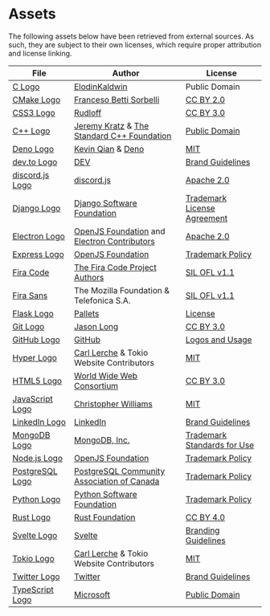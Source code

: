 # Assets

The following assets below have been retrieved from external sources. As such, they are subject to their own licenses, which require proper attribution and license linking.

File | Author | License
---- | ------ | -------
[C Logo](icons/lang/c.svg) | [ElodinKaldwin](https://commons.wikimedia.org/wiki/File:C_Programming_Language.svg) | Public Domain
[CMake Logo](icons/tech/cmake.svg) | [Franceso Betti Sorbelli](https://commons.wikimedia.org/wiki/File:Cmake.svg) | [CC BY 2.0]
[CSS3 Logo](icons/lang/css.svg) | [Rudloff](https://commons.wikimedia.org/wiki/File:CSS3_logo_and_wordmark.svg) | [CC BY 3.0]
[C++ Logo](icons/lang/cpp.svg) | [Jeremy Kratz](https://jeremykratz.com/) & [The Standard C++ Foundation](https://isocpp.org/home/terms-of-use) | [Public Domain](https://isocpp.org/home/terms-of-use)
[Deno Logo](icons/tech/deno.svg) | [Kevin Qian](https://ksm.sh/) & [Deno](https://deno.com/) | [MIT](https://github.com/denoland/dotland/blob/925ae4fd931935f8ea479a61b8bfaa97584c1feb/LICENSE)
[dev.to Logo](icons/social/dev.svg) | [DEV](https://dev.to/) | [Brand Guidelines](https://dev.to/brand)
[discord.js Logo](icons/lib/discord.js.svg) | [discord.js](https://discord.js.org/) | [Apache 2.0](https://github.com/discordjs/discord.js/blob/6aba9e99eb92429ed84a010a2051e658d0c641c4/packages/discord.js/LICENSE)
[Django Logo](icons/lib/django.svg) | [Django Software Foundation](https://www.djangoproject.com/foundation/) | [Trademark License Agreement](https://www.djangoproject.com/trademarks/)
[Electron Logo](icons/lib/electron.svg) | [OpenJS Foundation] and [Electron Contributors](https://www.electronjs.org/) | [Apache 2.0](https://github.com/electron/website/blob/fd468b519b67488a872060ff7c0b037f73e16de4/LICENSE)
[Express Logo](icons/lib/express.svg) | [OpenJS Foundation] | [Trademark Policy][OpenJS Foundation Trademark Policy]
[Fira Code](fonts/Fira-Code/) | [The Fira Code Project Authors](https://github.com/tonsky/FiraCode) | [SIL OFL v1.1](./src/fonts/Fira-Code/OFL.txt)
[Fira Sans](fonts/Fira-Sans/) | The Mozilla Foundation & Telefonica S.A. | [SIL OFL v1.1](./src/fonts/Fira-Sans/OFL.txt)
[Flask Logo](icons/lib/flask.svg) | [Pallets](https://palletsprojects.com/p/flask/) | [License](https://github.com/pallets/flask/blob/7ed89d3f9d2207c9a607f5dcdce106c0278e1332/artwork/LICENSE.rst)
[Git Logo](icons/tech/git.svg) | [Jason Long](https://jasonlong.me/) | [CC BY 3.0]
[GitHub Logo](icons/social/github.svg) | [GitHub](https://github.com) | [Logos and Usage](https://github.com/logos)
[Hyper Logo](icons/lib/hyper.svg) | [Carl Lerche] & Tokio Website Contributors | [MIT][MIT Tokio]
[HTML5 Logo](icons/lang/html.svg) | [World Wide Web Consortium](https://www.w3.org/) | [CC BY 3.0]
[JavaScript Logo](icons/lang/js.svg) | [Christopher Williams](https://www.voodootikigod.com/) | [MIT](https://github.com/voodootikigod/logo.js/blob/1544bdeed6d618a6cfe4f0650d04ab8d9cfa76d9/LICENSE)
[LinkedIn Logo](icons/social/linkedin.svg) | [LinkedIn](https://www.linkedin.com/) | [Brand Guidelines](https://brand.linkedin.com/)
[MongoDB Logo](icons/tech/mongo.svg) | [MongoDB, Inc.](https://www.mongodb.com/) | [Trademark Standards for Use](https://www.mongodb.com/legal/trademark-usage-guidelines)
[Node.js Logo](icons/tech/node.svg) | [OpenJS Foundation] | [Trademark Policy][OpenJS Foundation Trademark Policy]
[PostgreSQL Logo](icons/tech/postgres.svg) | [PostgreSQL Community Association of Canada](https://www.postgres.ca/) | [Trademark Policy](https://www.postgresql.org/about/policies/trademarks/)
[Python Logo](icons/lang/python.svg) | [Python Software Foundation](https://www.python.org/psf-landing/) | [Trademark Policy](https://www.python.org/psf/trademarks/)
[Rust Logo](icons/lang/rust.svg) | [Rust Foundation](https://foundation.rust-lang.org/) | [CC BY 4.0]
[Svelte Logo](icons/lib/svelte.svg) | [Svelte](https://svelte.dev/) | [Branding Guidelines](https://github.com/sveltejs/branding/blob/c4dfca6743572087a6aef0e109ffe3d95596e86a/README.md)
[Tokio Logo](icons/lib/tokio.svg) | [Carl Lerche] & Tokio Website Contributors | [MIT][MIT Tokio]
[Twitter Logo](icons/social/twitter.svg) | [Twitter](https://twitter.com/) | [Brand Guidelines](https://about.twitter.com/en/who-we-are/brand-toolkit)
[TypeScript Logo](icons/lang/ts.svg) | [Microsoft](https://www.typescriptlang.org/) | [Public Domain](https://www.typescriptlang.org/branding/)

[Carl Lerche]: https://carllerche.com/
[OpenJS Foundation]: https://openjsf.org/
[OpenJS Foundation Trademark Policy]: https://trademark-policy.openjsf.org/
[MIT Tokio]: https://github.com/tokio-rs/website/blob/f4226811e9804c133667631c0564e499e1b4deff/LICENSE
[CC BY 2.0]: https://creativecommons.org/licenses/by/2.0/
[CC BY 3.0]: https://creativecommons.org/licenses/by/3.0/
[CC BY 4.0]: https://creativecommons.org/licenses/by/4.0/
